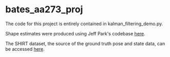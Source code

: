 # bates_aa273_proj

The code for this project is entirely contained in kalman_filtering_demo.py. 

Shape estimates were produced using Jeff Park's codebase [here](https://github.com/tpark94/sat-sq-recon/).

The SHIRT dataset, the source of the ground truth pose and state data, can be accessed [here](https://purl.stanford.edu/zq716br5462).

